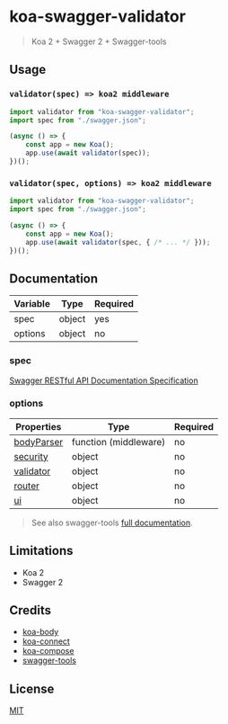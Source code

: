 # koa-swagger-validator

> Koa 2 + Swagger 2 + Swagger-tools

## Usage

### `validator(spec) => koa2 middleware`

```javascript
import validator from "koa-swagger-validator";
import spec from "./swagger.json";

(async () => {
    const app = new Koa();
    app.use(await validator(spec));
})();
```

### `validator(spec, options) => koa2 middleware`

```javascript
import validator from "koa-swagger-validator";
import spec from "./swagger.json";

(async () => {
    const app = new Koa();
    app.use(await validator(spec, { /* ... */ }));
})();
```

## Documentation

|Variable|Type|Required|
|--------|----|--------|
|spec|object|yes|
|options|object|no|

### spec

[Swagger RESTful API Documentation Specification](https://github.com/OAI/OpenAPI-Specification/blob/master/versions/2.0.md#schema)

### options

|Properties|Type|Required|
|----------|----|--------|
|[bodyParser](https://github.com/dlau/koa-body)|function (middleware)|no|
|[security](https://github.com/apigee-127/swagger-tools/blob/master/docs/Middleware.md#swagger-security)|object|no|
|[validator](https://github.com/apigee-127/swagger-tools/blob/master/docs/Middleware.md#swagger-validator)|object|no|
|[router](https://github.com/apigee-127/swagger-tools/blob/master/docs/Middleware.md#swagger-router)|object|no|
|[ui](https://github.com/apigee-127/swagger-tools/blob/master/docs/Middleware.md#swagger-ui)|object|no|

> See also swagger-tools [full documentation](https://github.com/apigee-127/swagger-tools/blob/master/docs/Middleware.md).

## Limitations
- Koa 2
- Swagger 2

## Credits

- [koa-body](https://github.com/dlau/koa-body)
- [koa-connect](https://github.com/vkurchatkin/koa-connect)
- [koa-compose](https://github.com/koajs/compose)
- [swagger-tools](https://github.com/apigee-127/swagger-tools)

## License

[MIT](LICENSE)